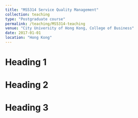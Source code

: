 ```yaml
---
title: "MS5314 Service Quality Management"
collection: teaching
type: "Postgraduate course"
permalink: /teaching/MS5314-teaching
venue: "City University of Hong Kong, College of Business"
date: 2017-01-01
location: "Hong Kong"
---
```


Heading 1
======

Heading 2
======

Heading 3
======
